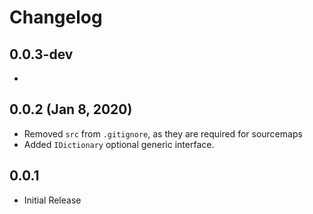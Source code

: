 # Changelog

## 0.0.3-dev
- 

## 0.0.2 (Jan 8, 2020)
- Removed `src` from `.gitignore`, as they are required for sourcemaps
- Added `IDictionary` optional generic interface.

## 0.0.1
- Initial Release
